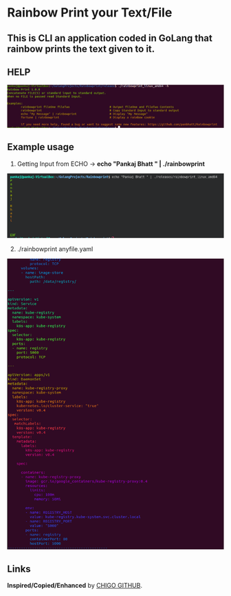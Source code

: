 # Rainbow Print your Text/File

## This is CLI an application coded in GoLang that rainbow prints the text given to it. 



## HELP

![How to get Help](/images/help.png "This is a HELP SCREEN SAMPLE .")



## Example usage

1. Getting Input from ECHO -> **echo "Pankaj Bhatt " | ./rainbowprint**

![Plain Simple Echo INput](/images/echo_message_print_out.png "This is a ECHO INPUT .")

2. ./rainbowprint anyfile.yaml

![Yaml file image.](/images/yaml_file.png "This is a sample YAML FILE OUPUT.")

## Links

**Inspired/Copied/Enhanced** by [CHIGO GITHUB](https://github.com/UltiRequiem/chigo).

